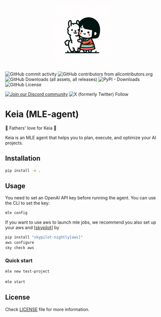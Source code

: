 <div align="center">
 <img alt="keia-llama" height="200px" src="assets/keia_llama.webp">
</div>

![GitHub commit activity](https://img.shields.io/github/commit-activity/w/MLSysOps/MLE-agent)
![GitHub contributors from allcontributors.org](https://img.shields.io/github/all-contributors/MLSysOps/MLE-agent)
![GitHub Downloads (all assets, all releases)](https://img.shields.io/github/downloads/MLSysOps/MLE-agent/total)
![PyPI - Downloads](https://img.shields.io/pypi/dm/mle-agent)
![GitHub License](https://img.shields.io/github/license/MLSysOps/MLE-agent)


<a href="https://discord.gg/SgxBpENGRG"><img src="https://img.shields.io/badge/Discord-Join%20Us-purple?logo=discord&logoColor=white&style=flat" alt="Join our Discord community"></a>
![X (formerly Twitter) Follow](https://img.shields.io/twitter/follow/MLE_Agent?logoColor=black)


# Keia (MLE-agent)

:love_letter: Fathers' love for Keia :love_letter:

Keia is an MLE agent that helps you to plan, execute, and optimize your AI projects.

## Installation

```bash
pip install -e .
```

## Usage

You need to set an OpenAI API key before running the agent. You can use the CLI to set the key:

```bash
mle config
```

If you want to use aws to launch mle jobs, we recommend you also set up your aws and [[skypilot]](https://skypilot.readthedocs.io/en/latest/getting-started/installation.html) by

```bash
pip install "skypilot-nightly[aws]"
aws configure
sky check aws
```

### Quick start

```bash
mle new test-project

mle start
```


## License

Check [LICENSE](LICENSE) file for more information.
